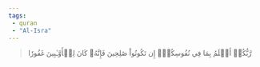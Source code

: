 ```yaml
---
tags: 
 - quran 
 - "Al-Isra"
---
```


> رَّبُّكُمۡ أَعۡلَمُ بِمَا فِي نُفُوسِكُمۡۚ إِن تَكُونُواْ صَٰلِحِينَ فَإِنَّهُۥ كَانَ لِلۡأَوَّـٰبِينَ غَفُورٗا
